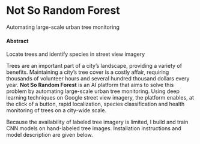 # Not So Random Forest

Automating large-scale urban tree monitoring

#### Abstract

Locate trees and identify species in street view imagery 

Trees are an important part of a city’s landscape, providing a variety of benefits. Maintaining a city’s tree cover is a costly affair, requiring thousands of volunteer hours and several hundred thousand dollars every year. **Not So Random Forest** is an AI platform that aims to solve this problem by automating large-scale urban tree monitoring. Using deep learning techniques on Google street view imagery, the platform enables, at the click of a button, rapid localization, species classification and health monitoring of trees on a city-wide scale. 

Because the availability of labeled tree imagery is limited, I build and train CNN models on hand-labeled tree images. Installation instructions and model description are given below.

